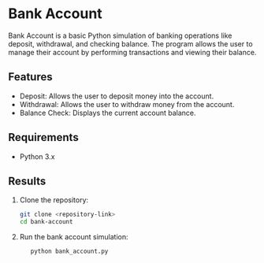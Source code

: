 
# Bank Account

Bank Account is a basic Python simulation of banking operations like deposit, withdrawal, and checking balance. The program allows the user to manage their account by performing transactions and viewing their balance.

## Features

- Deposit: Allows the user to deposit money into the account.
- Withdrawal: Allows the user to withdraw money from the account.
- Balance Check: Displays the current account balance.
## Requirements

- Python 3.x
## Results

1. Clone the repository:

    ```bash
    git clone <repository-link>
    cd bank-account
    ```
    
2. Run the bank account simulation:
     ```bash
        python bank_account.py
